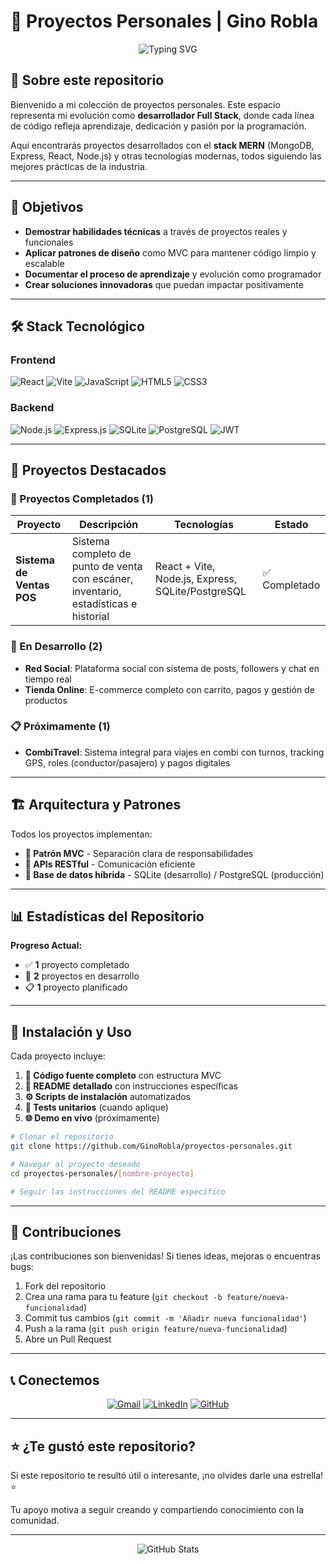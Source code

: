 # 🚀 Proyectos Personales | Gino Robla

<div align="center">
  <img src="https://readme-typing-svg.herokuapp.com?font=Fira+Code&pause=1000&color=2196F3&center=true&vCenter=true&width=600&lines=Full+Stack+Developer+%7C+MERN+Stack;Siempre+aprendiendo+nuevas+tecnolog%C3%ADas;Construyendo+el+futuro+con+c%C3%B3digo" alt="Typing SVG" />
</div>

## 📖 Sobre este repositorio

Bienvenido a mi colección de proyectos personales. Este espacio representa mi evolución como **desarrollador Full Stack**, donde cada línea de código refleja aprendizaje, dedicación y pasión por la programación.

Aquí encontrarás proyectos desarrollados con el **stack MERN** (MongoDB, Express, React, Node.js) y otras tecnologías modernas, todos siguiendo las mejores prácticas de la industria.

---

## 🎯 Objetivos

- **Demostrar habilidades técnicas** a través de proyectos reales y funcionales
- **Aplicar patrones de diseño** como MVC para mantener código limpio y escalable
- **Documentar el proceso de aprendizaje** y evolución como programador
- **Crear soluciones innovadoras** que puedan impactar positivamente

---

## 🛠️ Stack Tecnológico

### Frontend
![React](https://img.shields.io/badge/React-20232A?style=for-the-badge&logo=react&logoColor=61DAFB)
![Vite](https://img.shields.io/badge/Vite-646CFF?style=for-the-badge&logo=vite&logoColor=white)
![JavaScript](https://img.shields.io/badge/JavaScript-F7DF1E?style=for-the-badge&logo=javascript&logoColor=black)
![HTML5](https://img.shields.io/badge/HTML5-E34F26?style=for-the-badge&logo=html5&logoColor=white)
![CSS3](https://img.shields.io/badge/CSS3-1572B6?style=for-the-badge&logo=css3&logoColor=white)

### Backend
![Node.js](https://img.shields.io/badge/Node.js-43853D?style=for-the-badge&logo=node.js&logoColor=white)
![Express.js](https://img.shields.io/badge/Express.js-404D59?style=for-the-badge)
![SQLite](https://img.shields.io/badge/SQLite-07405E?style=for-the-badge&logo=sqlite&logoColor=white)
![PostgreSQL](https://img.shields.io/badge/PostgreSQL-316192?style=for-the-badge&logo=postgresql&logoColor=white)
![JWT](https://img.shields.io/badge/JWT-000000?style=for-the-badge&logo=JSON%20web%20tokens&logoColor=white)

---

## 📁 Proyectos Destacados

### 🌟 Proyectos Completados (1)

| Proyecto | Descripción | Tecnologías | Estado |
|----------|-------------|-------------|---------|
| **Sistema de Ventas POS** | Sistema completo de punto de venta con escáner, inventario, estadísticas e historial | React + Vite, Node.js, Express, SQLite/PostgreSQL | ✅ Completado |

### 🔨 En Desarrollo (2)

- **Red Social**: Plataforma social con sistema de posts, followers y chat en tiempo real
- **Tienda Online**: E-commerce completo con carrito, pagos y gestión de productos

### 📋 Próximamente (1)

- **CombiTravel**: Sistema integral para viajes en combi con turnos, tracking GPS, roles (conductor/pasajero) y pagos digitales

---

## 🏗️ Arquitectura y Patrones

Todos los proyectos implementan:

- **🎯 Patrón MVC** - Separación clara de responsabilidades
- **🚀 APIs RESTful** - Comunicación eficiente
- **💾 Base de datos híbrida** - SQLite (desarrollo) / PostgreSQL (producción)

---

## 📊 Estadísticas del Repositorio

**Progreso Actual:**
- ✅ **1** proyecto completado
- 🔨 **2** proyectos en desarrollo  
- 📋 **1** proyecto planificado

</div>

---

## 🚀 Instalación y Uso

Cada proyecto incluye:

1. **📁 Código fuente completo** con estructura MVC
2. **📖 README detallado** con instrucciones específicas
3. **⚙️ Scripts de instalación** automatizados
4. **🧪 Tests unitarios** (cuando aplique)
5. **🌐 Demo en vivo** (próximamente)

```bash
# Clonar el repositorio
git clone https://github.com/GinoRobla/proyectos-personales.git

# Navegar al proyecto deseado
cd proyectos-personales/[nombre-proyecto]

# Seguir las instrucciones del README específico
```

---

## 🤝 Contribuciones

¡Las contribuciones son bienvenidas! Si tienes ideas, mejoras o encuentras bugs:

1. Fork del repositorio
2. Crea una rama para tu feature (`git checkout -b feature/nueva-funcionalidad`)
3. Commit tus cambios (`git commit -m 'Añadir nueva funcionalidad'`)
4. Push a la rama (`git push origin feature/nueva-funcionalidad`)
5. Abre un Pull Request

---

## 📞 Conectemos

<div align="center">

[![Gmail](https://img.shields.io/badge/Gmail-D14836?style=for-the-badge&logo=gmail&logoColor=white)](mailto:ginoroblabelleggia@gmail.com)
[![LinkedIn](https://img.shields.io/badge/LinkedIn-0077B5?style=for-the-badge&logo=linkedin&logoColor=white)](https://www.linkedin.com/in/gino-robla-803a9337b/)
[![GitHub](https://img.shields.io/badge/GitHub-100000?style=for-the-badge&logo=github&logoColor=white)](https://github.com/GinoRobla)

</div>

---

## ⭐ ¿Te gustó este repositorio?

Si este repositorio te resultó útil o interesante, ¡no olvides darle una estrella! ⭐

Tu apoyo motiva a seguir creando y compartiendo conocimiento con la comunidad.

---

<div align="center">
  <img src="https://github-readme-stats.vercel.app/api?username=GinoRobla&show_icons=true&theme=tokyonight" alt="GitHub Stats" />
</div>
